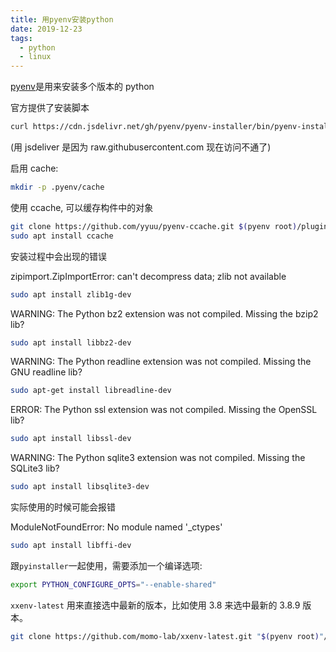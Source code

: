 ```yaml
---
title: 用pyenv安装python
date: 2019-12-23
tags:
  - python
  - linux
---
```


[pyenv](https://github.com/pyenv/pyenv)是用来安装多个版本的 python

<!-- more -->

官方提供了安装脚本

```bash
curl https://cdn.jsdelivr.net/gh/pyenv/pyenv-installer/bin/pyenv-installer | bash
```

(用 jsdeliver 是因为 raw.githubusercontent.com 现在访问不通了)

启用 cache:

```bash
mkdir -p .pyenv/cache
```

使用 ccache, 可以缓存构件中的对象

```bash
git clone https://github.com/yyuu/pyenv-ccache.git $(pyenv root)/plugins/pyenv-ccache
sudo apt install ccache
```

安装过程中会出现的错误

zipimport.ZipImportError: can't decompress data; zlib not available

```bash
sudo apt install zlib1g-dev
```

WARNING: The Python bz2 extension was not compiled. Missing the bzip2 lib?

```bash
sudo apt install libbz2-dev
```

WARNING: The Python readline extension was not compiled. Missing the GNU readline lib?

```bash
sudo apt-get install libreadline-dev
```

ERROR: The Python ssl extension was not compiled. Missing the OpenSSL lib?

```bash
sudo apt install libssl-dev
```

WARNING: The Python sqlite3 extension was not compiled. Missing the SQLite3 lib?

```bash
sudo apt install libsqlite3-dev
```

实际使用的时候可能会报错

ModuleNotFoundError: No module named '\_ctypes'

```bash
sudo apt install libffi-dev
```

跟`pyinstaller`一起使用，需要添加一个编译选项:

```bash
export PYTHON_CONFIGURE_OPTS="--enable-shared"
```

`xxenv-latest` 用来直接选中最新的版本，比如使用 3.8 来选中最新的 3.8.9 版本。

```bash
git clone https://github.com/momo-lab/xxenv-latest.git "$(pyenv root)"/plugins/xxenv-latest
```

